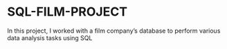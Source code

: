 # SQL-FILM-PROJECT
In this project, I worked with a film company’s database to perform various data analysis tasks using SQL
